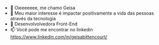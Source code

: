 - 👋 Oieeeeeee, me chamo Geisa
- 👀 Meu maior interesse é impactar positivamente a vida das pessoas através da tecnologia
- 🌱 Desenvolvolvedora Front-End
- 📫 Você pode me encontrar no linkedin https://www.linkedin.com/in/geisabittencourt/
